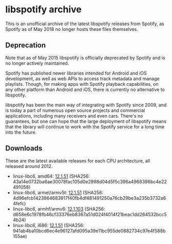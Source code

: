 # libspotify archive

This is an unofficial archive of the latest libspotify releases from Spotify,
as Spotify as of May 2018 no longer hosts these files themselves.


## Deprecation

Note that as of May 2015 libspotify is officially deprecated by Spotify and is
no longer actively maintained.

Spotify has published newer libraries intended for Android and iOS development,
as well as web APIs to access track metadata and manage playlists. Though, for
making apps with Spotify playback capabilities, on any other platform than
Android and iOS, there is currently no alternative to libspotify.

libspotify has been the main way of integrating with Spotify since 2009, and is
today a part of numerous open source projects and commercial applications,
including many receivers and even cars. There's no guarantees, but one can hope
that the large deployment of libspotify means that the library will continue to
work with the Spotify service for a long time into the future.


## Downloads

These are the latest available releases for each CPU architecture, all released
around 2012.

- linux-libc6, amd64: [12.1.51](libspotify-12.1.51-Linux-x86_64-release.tar.gz)
  (SHA256: 43a14e0732ba6ae30078fac105d0e2998d04d5f5c396a4968386bc4e22491058)
- linux-libc6, armel/armv5t: [12.1.51](libspotify-12.1.51-Linux-armv5-release.tar.gz)
  (SHA256: 4d96efcb1423864683917f40fb4df481491250a76cb29be3a235b3732a64fefc)
- linux-libc6, armhf/armv6: [12.1.103](libspotify-12.1.103-Linux-armv6-bcm2708hardfp-release.tar.gz)
  (SHA256: d658e6c1978fb46cf33376eb8367a51d024f4014f21beac1dd264532bcc54b24)
- linux-libc6, i686: [12.1.51](libspotify-12.1.51-Linux-i686-release.tar.gz)
  (SHA256: 941ab4ba10bcd6ec4e96127afd095a39e11bc955de0882734c97e4f588b155ae)
